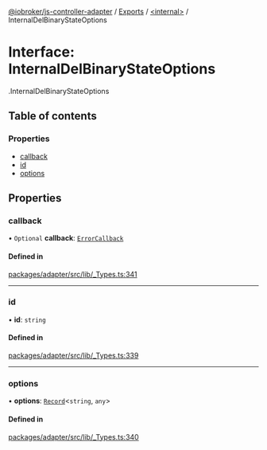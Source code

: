 [@iobroker/js-controller-adapter](../README.md) / [Exports](../modules.md) / [<internal\>](../modules/internal_.md) / InternalDelBinaryStateOptions

# Interface: InternalDelBinaryStateOptions

[<internal>](../modules/internal_.md).InternalDelBinaryStateOptions

## Table of contents

### Properties

- [callback](internal_.InternalDelBinaryStateOptions.md#callback)
- [id](internal_.InternalDelBinaryStateOptions.md#id)
- [options](internal_.InternalDelBinaryStateOptions.md#options)

## Properties

### callback

• `Optional` **callback**: [`ErrorCallback`](../modules/internal_.md#errorcallback)

#### Defined in

[packages/adapter/src/lib/_Types.ts:341](https://github.com/ioBroker/ioBroker.js-controller/blob/c03ca562/packages/adapter/src/lib/_Types.ts#L341)

___

### id

• **id**: `string`

#### Defined in

[packages/adapter/src/lib/_Types.ts:339](https://github.com/ioBroker/ioBroker.js-controller/blob/c03ca562/packages/adapter/src/lib/_Types.ts#L339)

___

### options

• **options**: [`Record`](../modules/internal_.md#record)<`string`, `any`\>

#### Defined in

[packages/adapter/src/lib/_Types.ts:340](https://github.com/ioBroker/ioBroker.js-controller/blob/c03ca562/packages/adapter/src/lib/_Types.ts#L340)
